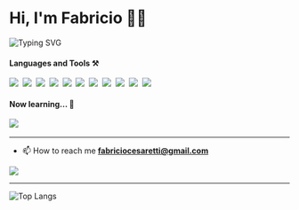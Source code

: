 <h1>Hi, I'm Fabricio 👨‍💻</h1>
<img src="http://readme-typing-svg.herokuapp.com?size=30&lines=I'm+a+frontend+developer" alt="Typing SVG" />


<h4>Languages and Tools ⚒</h4>



<img src="https://img.shields.io/badge/html5%20-%23e34f26.svg?&style=for-the-badge&logo=html5&logoColor=white" />&nbsp;
<img src="https://img.shields.io/badge/CSS3-1572B6?&style=for-the-badge&logo=css3&logoColor=white" />&nbsp;
<img src="https://img.shields.io/badge/JavaScript-F7DF1E?style=for-the-badge&logo=javascript&logoColor=black" />&nbsp;
<img src="https://img.shields.io/badge/React-20232A?style=for-the-badge&logo=react&logoColor=61DAFB" />&nbsp;
<img src="https://img.shields.io/badge/next.js-000000?style=for-the-badge&logo=next.js&logoColor=white" />&nbsp;
<img src="https://img.shields.io/badge/Bootstrap-563D7C?style=for-the-badge&logo=bootstrap&logoColor=white">&nbsp;
<img src="https://img.shields.io/badge/tailwindcss-%2338B2AC.svg?style=for-the-badge&logo=tailwind-css&logoColor=white">&nbsp;
<img src="https://img.shields.io/badge/node.js%20-%23339933.svg?&style=for-the-badge&logo=node.js&logoColor=white" />&nbsp;
<img src="https://img.shields.io/badge/Express-FFFFFF?style=for-the-badge&logo=express&logoColor=black" />&nbsp;
<img src="https://img.shields.io/badge/Postman-FC5204?style=for-the-badge&logo=postman&logoColor=white" />&nbsp;
<img src="https://img.shields.io/badge/MongoDB-14AB53?style=for-the-badge&logo=mongodb&logoColor=white" />&nbsp;



<h4>Now learning... 🌱</h4>

<img src="https://img.shields.io/badge/TypeScript-007ACC?style=for-the-badge&logo=typescript&logoColor=white" />&nbsp;&nbsp;&nbsp;&nbsp;


<hr>

- 📫 How to reach me **fabriciocesaretti@gmail.com**
 <a href="https://www.linkedin.com/in/fabricio-cesaretti">
    <img src="https://img.shields.io/badge/LinkedIn-0077B5?style=for-the-badge&logo=linkedin&logoColor=white">
  </a>

<hr>


![Top Langs](https://github-readme-stats.vercel.app/api/top-langs/?username=fcgd&layout=compact)






